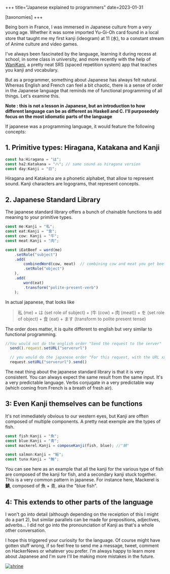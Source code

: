 +++
title="Japanese explained to programmers"
date=2023-01-31

[taxonomies]
+++

Being born in France, I was immersed in Japanese culture from a very young age. Whether it was some imported Yu-Gi-Oh card found in a local store that taught me my first kanji (ideogram) at 11 (水), to a constant stream of Anime culture and video games.

I've always been fascinated by the language, learning it during recess at school, in some class in university, and more recently with the help of [WaniKani](https://www.wanikani.com/), a pretty neat SRS (spaced repetition system) app that teaches you kanji and vocabulary.

But as a programmer, something about Japanese has always felt natural. Whereas English and French can feel a bit chaotic, there is a sense of order in the Japanese language that reminds me of functional programming of all things. Let's examine this.

<!-- more -->

**Note : this is not a lesson in Japanese, but an introduction to how different language can be as different as Haskell and C. I'll purposedely focus on the most idiomatic parts of the language**

If japanese was a programming language, it would feature the following concepts:

## 1. Primitive types: Hiragana, Katakana and Kanji

```typescript
const ha:Hiragana = "は";
const ha2:Katakana = "ハ"; // same sound as hiragana version
const day:Kanji = "日";
```

Hiragana and Katakana are a phonetic alphabet, that allow to represent sound. Kanji characters are logograms, that represent concepts.

## 2. Japanese Standard Library

The japanese standard library offers a bunch of chainable functions to add meaning to your primitive types.

```typescript
const me:Kanji = "私";
const eat:Kanji = "食";
const cow: Kanji = "牛";
const meat:Kanji = "肉";

const iEatBeef = word(me)
    .setRole("subject")
    .add(
        combinedWord(cow, meat)  // combining cow and meat you get beef
        .setRole("object")
    ),
    .add(
        word(eat)
        .transform("polite-present-verb")
    );
```

In actual japanese, that looks like

> 私 (me) + は (set role of subject) + (牛 (cow) + 肉 (meat)) + を (set role of object) + 食 (eat) + ます (transform to polite present tense)

The order does matter, it is quite different to english but very similar to functional programming.


```typescript
//You would not do the english order "Send the request to the server"
  send().request.setURL("serverurl")

  // you would do the japanese order "For this request, with the URL xxx, send it to the server"
  request.setURL("serverurl").send()
```

The neat thing about the japanese standard library is that it is very consistent. You can always expect the same result from the same input. It's a very predictable language. Verbs conjugate in a very predictable way (which coming from French is a breath of fresh air).

## 3: Even Kanji themselves can be functions

It's not immediately obvious to our western eyes, but Kanji are offten composed of multiple components. A pretty neat exemple are the types of fish.

```typescript
const fish:Kanji = "魚";
const blue:Kanji = "青";
const mackerel:Kanji = composeKanji(fish, blue); //"鯖"

const salmon:Kanji = "鮭";
const tuna:Kanji = "鮪";
```

You can see here as an example that all the kanji for the various type of fish are composed of the kanji for fish, and a secondary kanji stuck together. This is a very common pattern in japanese. For instance here, Mackerel is **鯖**, composed of 魚 + 青, aka the "blue fish".


## 4: This extends to other parts of the language

I won't go into detail (although depending on the receiption of this I might do a part 2), but similar parallels can be made for prepositions, adjectives, adverbs... I did not go into the pronounciation of Kanji as that's a whole other conversation. 

I hope this triggered your curiosity for the language. Of course might have gotten stuff wrong, if so feel free to send me a message, tweet, comment on HackerNews or whatever you prefer. I'm always happy to learn more about Japanese and I'm sure I'll be making more mistakes in the future.
    
[![shrine](/images/shrine.png)](/images/shrine.png)